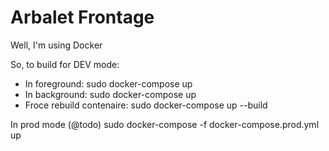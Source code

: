 # Arbalet Frontage


Well, I'm using Docker

So, to build for DEV mode:

- In foreground:
	sudo docker-compose up
- In background:
	sudo docker-compose up
- Froce rebuild contenaire:
	sudo docker-compose up --build

In prod mode (@todo)
	sudo docker-compose -f docker-compose.prod.yml up